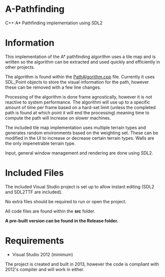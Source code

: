 # A-Pathfinding
C++ A* Pathfinding implementation using SDL2

Information
======
This implementation of the A* pathfinding algorithm uses a tile map and is written so the algorithm can be extracted and used quickly and efficiently in other projects.

The algorithm is found within the [PathAlgorithm.cpp](https://github.com/rorywebdev/A-Pathfinding/blob/master/src/PathAlgorithm.cpp) file. Currently it uses SDL_Point objects to store the visual information for the path, however these can be removed with a few line changes.

Processing of the algorithm is done frame agnostically, however it is not reactive to system performance. The algorithm will use up to a specific amount of time per frame based on a hard-set limit (unless the completed path is found at which point it will end the processing) meaning time to compute the path will increase on slower machines.

The included tile map implementation uses multiple terrain types and generates random environments based on the weighting set. These can be modified in the UI to increase or decrease certain terrain types. Walls are the only impenetrable terrain type.

Input, general window management and rendering are done using SDL2.

Included Files
======
The included Visual Studio project is set up to allow instant editing (SDL2 and SDL2TTF are included).

No extra files should be required to run or open the project.

All code files are found within the **src** folder.

**A pre-built version can be found in the Release folder.**

Requirements
======
- Visual Studio 2012 (minimum)

The project is created and built in 2013, however the code is compliant with 2012's compiler and will work in either.
